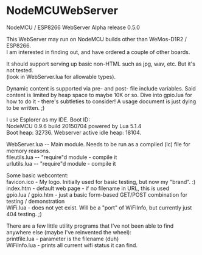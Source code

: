 # NodeMCUWebServer
NodeMCU / ESP8266 WebServer
Alpha release 0.5.0

This WebServer may run on NodeMCU builds other than WeMos-D1R2 / ESP8266.  
I am interested in finding out, and have ordered a couple of other boards.

It should support serving up basic non-HTML such as jpg, wav, etc. But it's not tested.  
(look in WebServer.lua for allowable types).

Dynamic content is supported via pre- and post- file include variables.
Said content is limited by heap space to maybe 10K or so.
Dive into gpio.lua for how to do it - there's subtleties to consider!
A usage document is just dying to be written. ;) 

I use Esplorer as my IDE. Boot ID:  
	NodeMCU 0.9.6 build 20150704  powered by Lua 5.1.4  
	Boot heap: 32736. Webserver active idle heap: 18104.

WebServer.lua -- Main module. Needs to be run as a compiled (lc) file for memory reasons.  
	fileutils.lua -- "require"d module - compile it  
	urlutils.lua -- "require"d module - compile it

Some basic webcontent:  
	favicon.ico - My logo. Initially used for basic testing, but now my "brand". :)  
	index.htm - default web page - if no filename in URL, this is used  
	gpio.lua / gpio.htm - just a basic form-based GET/POST combination for testing / demonstration  
	WiFi.lua - does not yet exist. Will be a "port" of WiFiInfo, but currently just 404 testing. ;)

There are a few little utility programs that I've not been
able to find anywhere else (maybe I've reinvented the wheel):  
	printfile.lua - parameter is the filename (duh)  
	WiFiInfo.lua - prints all current wifi status it can find.
